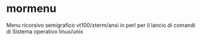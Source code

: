 # mormenu
Menu ricorsivo semigrafico vt100/xterm/ansi in perl per il lancio di comandi di Sistema operativo linux/unix
